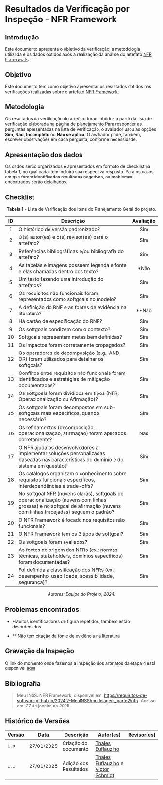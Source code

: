 # Resultados da Verificação por Inspeção - NFR Framework

## Introdução

Este documento apresenta o objetivo da verificação, a metodologia utilizada e os dados obtidos após a realização da análise do artefato [NFR Framework](https://requisitos-de-software.github.io/2024.2-MeuINSS/modelagem_parte2/nfr/).

## Objetivo

Este documento tem como objetivo apresentar os resultados obtidos nas verificações realizadas sobre o artefato [NFR Framework](https://requisitos-de-software.github.io/2024.2-MeuINSS/modelagem_parte2/nfr/).

## Metodologia

Os resultados da verificação do artefato foram obtidos a partir da lista de verificação elaborada na página de [planejamento](../entrega4/planej2-e4.md) Para responder às perguntas apresentadas na lista de verificação, o avaliador usou as opções **Sim**, **Não**, **Incompleto** ou **Não se aplica**. O avaliador pode, também, escrever observações em cada pergunta, conforme necessidade.

## Apresentação dos dados

Os dados serão organizados e apresentados em formato de checklist na tabela 1, no qual cada item incluirá sua respectiva resposta. Para os casos em que forem identificados resultados negativos, os problemas encontrados serão detalhados.

## Checklist

<center>

**Tabela 1** - Lista de Verificação dos Itens do Planejamento Geral do projeto.

|        ID        | Descrição                                                                                                           | Avaliação  |
| :--------------: | ------------------------------------------------------------------------------------------------------------------- | :--------: | 
| 1 | O histórico de versão padronizado? | Sim |
| 2 | O(s) autor(es) e o(s) revisor(es) para o artefato? | Sim |
| 3 | Referências bibliográficas e/ou bibliografia do artefato? | Sim |
| 4 | As tabelas e imagens possuem legenda e fonte e elas chamadas dentro dos texto? | *Não |
| 5 | Um texto fazendo uma introdução do artefatos? | Sim |
| 6 | Os requisitos não funcionais foram representados como softgoals no modelo? | Sim |
| 7 | A definição do RNF e as fontes de evidência na literatura? | **Não |
| 8 | Há cartão de especificação do RNF? | Sim |
| 9 | Os softgoals condizem com o contexto? | Sim |
| 10 | Softgoals representam metas bem definidas? | Sim |
| 11 | Os impactos foram corretamente propagados? | Sim |
| 12 | Os operadores de decomposição (e.g., AND, OR) foram utilizados para detalhar os softgoals? | Sim |
| 13 | Conflitos entre requisitos não funcionais foram identificados e estratégias de mitigação documentadas? | Sim |
| 14 | Os softgoals foram divididos em tipos (NFR, Operacionalização ou Afirmação)? | Sim |
| 15 | Os softgoals foram decompostos em sub-softgoals mais específicos, quando necessário? | Sim |
| 16 | Os refinamentos (decomposição, operacionalização, afirmação) foram aplicados corretamente? | Não |
| 17 | O NFR ajuda os desenvolvedores a implementar soluções personalizadas baseadas nas características do domínio e do sistema em questão? | Sim |
| 18 | Os catálogos organizam o conhecimento sobre requisitos funcionais específicos, interdependências e trade-offs? | Sim |
| 19 | No softgoal NFR (nuvens claras), softgoals de operacionalização (nuvens com linhas grossas) e no softgoal de afirmação (nuvens com linhas tracejadas) seguem o padrão? | Sim |
| 20 | O NFR Framework é focado nos requisitos não funcionais? | Sim |
| 21 | O NFR Framework tem os 3 tipos de softgoal? | Sim |
| 22 | Os softgoals foram avaliados? | Sim |
| 23 | As fontes de origem dos NFRs (ex.: normas técnicas, stakeholders, domínios específicos) foram documentadas? | Sim |
| 24 | Foi definida a classificação dos NFRs (ex.: desempenho, usabilidade, acessibilidade, segurança)? | Sim |

_Autores: Equipe do Projeto, 2024._

</center>

## Problemas encontrados

- *Muitos identificadores de figura repetidos, também estão desordenados.

- ** Não tem citação da fonte de evidência na literatura
  
## Gravação da Inspeção

O link do momento onde fazemos a inspeção dos artefatos da etapa 4 está disponível [aqui](https://youtu.be/Ya5oS1VJNi8?t=2691) 

## Bibliografia

> Meu INSS. NFR Framework, disponível em: https://requisitos-de-software.github.io/2024.2-MeuINSS/modelagem_parte2/nfr/. Acesso em: 27 de janeiro de 2025.

## Histórico de Versões

| Versão  | Data | Descrição | Autor(es) | Revisor(es) |
| -------- | ------ | ------ | ---------- | ---------- |
| `1.0` | 27/01/2025 | Criação do documento  | [Thales Euflauzino](https://github.com/thaleseuflauzino) |  |
| `1.1` | 27/01/2025 | Adição dos Resultados  | [Thales Euflauzino](https://github.com/thaleseuflauzino) e [Victor Schmidt](https://github.com/moonshinerd) |
